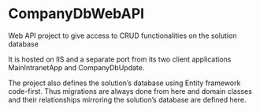 # CompanyDbWebAPI
Web API project to give access to CRUD functionalities on the solution database

It is hosted on IIS and a separate port from its two client applications MainIntranetApp and CompanyDbUpdate.

The project also defines the solution’s database using Entity framework code-first. Thus migrations are always done from here and domain classes and their relationships mirroring the solution’s database are defined here.

